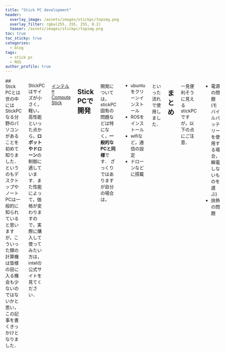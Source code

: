 ```yaml
---
title: "Stick PC development"
header:
  overlay_image: /assets/images/stickpc/topimg.png
  overlay_filter: rgba(255, 255, 255, 0.2)
  teaser: /assets/images/stickpc/topimg.png
toc: true
toc_sticky: true
categories:
  - blog
tags:
  - stick pc
  - ROS
author_profile: true
---
```

<div class="row">

<div class="medium-12  columns" markdown="1">
## Stick PCとは
世の中にはStickPCなる分野のパソコンがあることを初めて知りました．というのもデスクトップやノートPCは一般的に知られていると思いますが，こういった類の計算機は皆様の目に入る機会も少ないのではないかと思い，この記事を書くきっかけとなりました．

StickPCはサイズが小さく，軽い，高性能といった点から，**ロボットやドローン**の制御に適しています．また性能によって，価格が変わりますので，実際に購入して使ってみたい方は，intelの公式サイトを見てください．

[インテル® Compute Stick](https://www.intel.co.jp/content/www/jp/ja/products/boards-kits/compute-stick.html)

## Stick PCで開発
開発については，stickPC固有の問題などは特になく，**一般的なPCと同様**です．
ざっくりではありますが自分の場合は，
- ubuntuをクリーンインストール
- ROSをインストール
- wifiなど，通信の設定
- ドローンなどに搭載

といった流れで使用しました．

## まとめ
一見便利そうに見えるstickPCですが，以下の点にご注意．
- 電源の問題 (モバイルバッテリーを使用する場合，瞬電しないものを選ぶ)
- 排熱の問題
